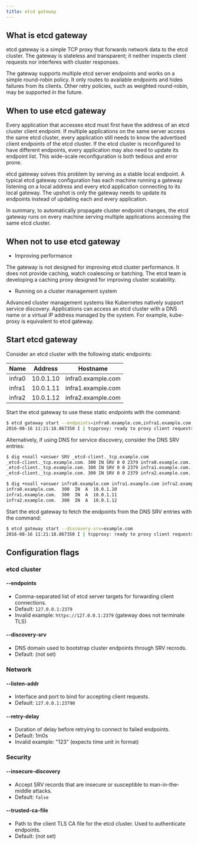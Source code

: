 ```yaml
---
title: etcd gateway
---
```


## What is etcd gateway

etcd gateway is a simple TCP proxy that forwards network data to the etcd cluster. The gateway is stateless and
transparent; it neither inspects client requests nor interferes with cluster responses.

The gateway supports multiple etcd server endpoints and works on a simple round-robin policy. It only routes to
available endpoints and hides failures from its clients. Other retry policies, such as weighted round-robin, may be
supported in the future.

## When to use etcd gateway

Every application that accesses etcd must first have the address of an etcd cluster client endpoint. If multiple
applications on the same server access the same etcd cluster, every application still needs to know the advertised
client endpoints of the etcd cluster. If the etcd cluster is reconfigured to have different endpoints, every application
may also need to update its endpoint list. This wide-scale reconfiguration is both tedious and error prone.

etcd gateway solves this problem by serving as a stable local endpoint. A typical etcd gateway configuration has each
machine running a gateway listening on a local address and every etcd application connecting to its local gateway. The
upshot is only the gateway needs to update its endpoints instead of updating each and every application.

In summary, to automatically propagate cluster endpoint changes, the etcd gateway runs on every machine serving multiple
applications accessing the same etcd cluster.

## When not to use etcd gateway

- Improving performance

The gateway is not designed for improving etcd cluster performance. It does not provide caching, watch coalescing or
batching. The etcd team is developing a caching proxy designed for improving cluster scalability.

- Running on a cluster management system

Advanced cluster management systems like Kubernetes natively support service discovery. Applications can access an etcd
cluster with a DNS name or a virtual IP address managed by the system. For example, kube-proxy is equivalent to etcd
gateway.

## Start etcd gateway

Consider an etcd cluster with the following static endpoints:

|Name|Address|Hostname|
|------|---------|------------------|
|infra0|10.0.1.10|infra0.example.com|
|infra1|10.0.1.11|infra1.example.com|
|infra2|10.0.1.12|infra2.example.com|

Start the etcd gateway to use these static endpoints with the command:

```bash
$ etcd gateway start --endpoints=infra0.example.com,infra1.example.com,infra2.example.com
2016-08-16 11:21:18.867350 I | tcpproxy: ready to proxy client requests to [...]
```

Alternatively, if using DNS for service discovery, consider the DNS SRV entries:

```bash
$ dig +noall +answer SRV _etcd-client._tcp.example.com
_etcd-client._tcp.example.com. 300 IN SRV 0 0 2379 infra0.example.com.
_etcd-client._tcp.example.com. 300 IN SRV 0 0 2379 infra1.example.com.
_etcd-client._tcp.example.com. 300 IN SRV 0 0 2379 infra2.example.com.
```

```bash
$ dig +noall +answer infra0.example.com infra1.example.com infra2.example.com
infra0.example.com.  300  IN  A  10.0.1.10
infra1.example.com.  300  IN  A  10.0.1.11
infra2.example.com.  300  IN  A  10.0.1.12
```

Start the etcd gateway to fetch the endpoints from the DNS SRV entries with the command:

```bash
$ etcd gateway start --discovery-srv=example.com
2016-08-16 11:21:18.867350 I | tcpproxy: ready to proxy client requests to [...]
```

## Configuration flags

### etcd cluster

#### --endpoints

* Comma-separated list of etcd server targets for forwarding client connections.
* Default: `127.0.0.1:2379`
* Invalid example: `https://127.0.0.1:2379` (gateway does not terminate TLS)

#### --discovery-srv

* DNS domain used to bootstrap cluster endpoints through SRV recrods.
* Default: (not set)

### Network

#### --listen-addr

* Interface and port to bind for accepting client requests.
* Default: `127.0.0.1:23790`

#### --retry-delay

* Duration of delay before retrying to connect to failed endpoints.
* Default: 1m0s
* Invalid example: "123" (expects time unit in format)

### Security

#### --insecure-discovery

* Accept SRV records that are insecure or susceptible to man-in-the-middle attacks.
* Default: `false`

#### --trusted-ca-file

* Path to the client TLS CA file for the etcd cluster. Used to authenticate endpoints.
* Default: (not set)
